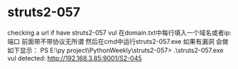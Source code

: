 # struts2-057
checking a url if have struts2-057 vul
在domain.txt中每行填入一个域名或者ip:端口 前面带不带协议无所谓
然后在cmd中运行struts2-057.exe
如果有漏洞 会做如下显示：
PS E:\py project\PythonWeekly\struts2-057> .\struts2-057.exe
vul detected: http://192.168.3.85:9001/S2-045
